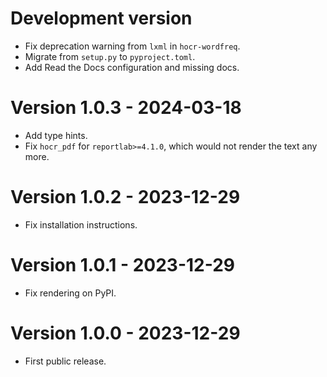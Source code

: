 # Development version

* Fix deprecation warning from `lxml` in `hocr-wordfreq`.
* Migrate from `setup.py` to `pyproject.toml`.
* Add Read the Docs configuration and missing docs.

# Version 1.0.3 - 2024-03-18

* Add type hints.
* Fix `hocr_pdf` for `reportlab>=4.1.0`, which would not render the text any more.

# Version 1.0.2 - 2023-12-29

* Fix installation instructions.

# Version 1.0.1 - 2023-12-29

* Fix rendering on PyPI.

# Version 1.0.0 - 2023-12-29

* First public release.
